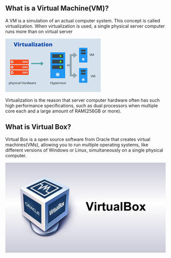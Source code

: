 ## What is a Virtual Machine(VM)?

A VM is a simulation of an actual computer system. This concept is called virtualization. When virtualization
is used, a single physical server computer runs more than on virtual server

![Virtualization](images/Virtualization.png)

Virtualization is the reason that server computer hardware often has such high performance
specifications, such as dual processors when multiple core each and a large amount of RAM(256GB or more).

## What is Virtual Box?

Virtual Box is a open source software from Oracle that creates virtual machines(VMs), allowing you to 
run multiple operating systems, like different versions of Windows or Linux, simultaneously on a single
physical computer.

![VirtualBox](images/VirtualBox.jpg)

